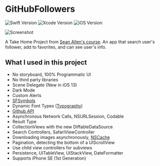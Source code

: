 # GitHubFollowers
![Swift Version](https://img.shields.io/badge/Swift-5-orange.svg)
![Xcode Version](https://img.shields.io/badge/Xcode-12.3-lightgrey.svg)
![iOS Version](https://img.shields.io/badge/iOS-14.2%2B-brightgreen.svg)

 ![Screenshot](/images/ScreenShot.jpeg)
 
 A Take Home Project from [Sean Allen's course](https://seanallen.teachable.com/p/take-home). An app that search user's follower, add to favorites, and can see user's info.

## What I used in this project
* No storyboard, 100% Programmatic UI
* No third party libraries
* Scene Delegate (New in iOS 13)
* Dark Mode
* Custom Alerts
* [SFSymbols](https://developer.apple.com/design/human-interface-guidelines/sf-symbols/overview/)
* Dynamic Font Types ([Typography](https://developer.apple.com/design/human-interface-guidelines/ios/visual-design/typography/))
* [Github API](https://docs.github.com/en/free-pro-team@latest/rest)
* Asynchronous Network Calls, NSURLSession, Codable
* Result Type
* CollectionViews with the new DiffableDataSource
* Search Controllers, SafariViewController
* Downloading images asynchronously, [NSCache](https://developer.apple.com/documentation/foundation/nscache)
* Pagination, detecting the bottom of a UIScrollView
* Use child view controllers for subviews
* Persistence, UITableView, UIStackView, DateFormatter
* Supports iPhone SE (1st Generation)
